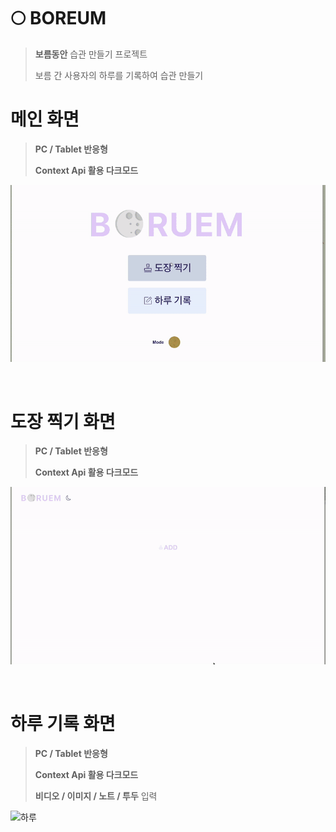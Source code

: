 # 🌕 BOREUM

> **보름동안** 습관 만들기 프로젝트
>
> 보름 간 사용자의 하루를 기록하여 습관 만들기
>

# 메인 화면

> **PC / Tablet 반응형**
>
> **Context Api 활용 다크모드**

![메인](./main.gif)

<br>


# 도장 찍기 화면

> **PC / Tablet 반응형**
>
> **Context Api 활용 다크모드**

![스탬프](./stamp.gif)

<br>


# 하루 기록 화면

> **PC / Tablet 반응형**
>
> **Context Api 활용 다크모드**
>
> **비디오 / 이미지 / 노트 / 투두** 입력

![하루](./note.gif)

<br>